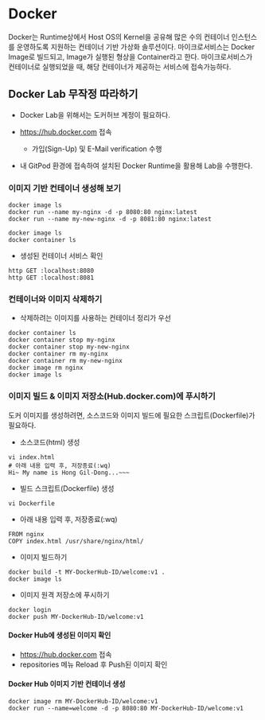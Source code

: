 # Docker

Docker는 Runtime상에서 Host OS의 Kernel을 공유해 많은 수의 컨테이너 인스턴스를 운영하도록 지원하는 컨테이너 기반 가상화 솔루션이다.
마이크로서비스는 Docker Image로 빌드되고, Image가 실행된 형상을 Container라고 한다.
마이크로서비스가 컨테이너로 실행되었을 때, 해당 컨테이너가 제공하는 서비스에 접속가능하다.

## Docker Lab 무작정 따라하기   

- Docker Lab을 위해서는 도커허브 계정이 필요하다. 
- https://hub.docker.com 접속
  - 가입(Sign-Up) 및 E-Mail verification 수행  
  
- 내 GitPod 환경에 접속하여 설치된 Docker Runtime을 활용해 Lab을 수행한다.

### 이미지 기반 컨테이너 생성해 보기

```
docker image ls
docker run --name my-nginx -d -p 8080:80 nginx:latest
docker run --name my-new-nginx -d -p 8081:80 nginx:latest

docker image ls
docker container ls
```  

- 생성된 컨테이너 서비스 확인
```
http GET :localhost:8080
http GET :localhost:8081
```


### 컨테이너와 이미지 삭제하기

- 삭제하려는 이미지를 사용하는 컨테이너 정리가 우선

```
docker container ls 
docker container stop my-nginx
docker container stop my-new-nginx
docker container rm my-nginx
docker container rm my-new-nginx
docker image rm nginx
docker image ls
```


### 이미지 빌드 & 이미지 저장소(Hub.docker.com)에 푸시하기

도커 이미지를 생성하려면, 소스코드와 이미지 빌드에 필요한 스크립트(Dockerfile)가 필요하다.

- 소스코드(html) 생성  
```
vi index.html
# 아래 내용 입력 후, 저장종료(:wq)
Hi~ My name is Hong Gil-Dong...~~~
```

- 빌드 스크립트(Dockerfile) 생성
```
vi Dockerfile
```
- 아래 내용 입력 후, 저장종료(:wq)
```
FROM nginx
COPY index.html /usr/share/nginx/html/
```

- 이미지 빌드하기
```
docker build -t MY-DockerHub-ID/welcome:v1 .
docker image ls
```

- 이미지 원격 저장소에 푸시하기
```
docker login 
docker push MY-DockerHub-ID/welcome:v1
```  

#### Docker Hub에 생성된 이미지 확인  

- https://hub.docker.com 접속
- repositories 메뉴 Reload 후 Push된 이미지 확인


#### Docker Hub 이미지 기반 컨테이너 생성  

```
docker image rm MY-DockerHub-ID/welcome:v1
docker run --name=welcome -d -p 8080:80 MY-DockerHub-ID/welcome:v1
```  
